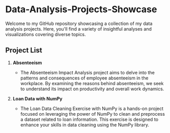 # Data-Analysis-Projects-Showcase

Welcome to my GitHub repository showcasing a collection of my data analysis projects. Here, you'll find a variety of insightful analyses and visualizations covering diverse topics.

## Project List

1. **Absenteeism**
   - The Absenteeism Impact Analysis project aims to delve into the patterns and consequences of employee absenteeism in the workplace. By examining the reasons behind absenteeism, we seek to understand its impact on productivity and overall work dynamics.

2. **Loan Data with NumPy**
   - The Loan Data Cleaning Exercise with NumPy is a hands-on project focused on leveraging the power of NumPy to clean and preprocess a dataset related to loan information. This exercise is designed to enhance your skills in data cleaning using the NumPy library.
